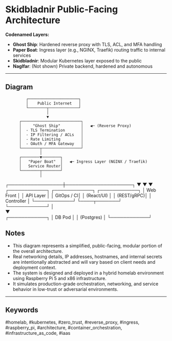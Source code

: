 # Skidbladnir Public-Facing Architecture

**Codenamed Layers:**
- **Ghost Ship**: Hardened reverse proxy with TLS, ACL, and MFA handling
- **Paper Boat**: Ingress layer (e.g., NGINX, Traefik) routing traffic to internal services
- **Skidbladnir**: Modular Kubernetes layer exposed to the public
- **Naglfar**: (Not shown) Private backend, hardened and autonomous

---

## Diagram

             ┌──────────────────────┐
             │    Public Internet   │
             └────────┬─────────────┘
                      │
                      ▼
          ┌──────────────────────────┐
          │     "Ghost Ship"         │   ◀─ (Reverse Proxy)
          │  - TLS Termination       │
          │  - IP Filtering / ACLs   │
          │  - Rate Limiting         │
          │  - OAuth / MFA Gateway   │
          └────────┬─────────────────┘
                   │
          ┌────────▼────────┐
          │   "Paper Boat"  │   ◀─ Ingress Layer (NGINX / Traefik)
          │   Service Router│
          └────────┬────────┘
                   │
 ┌─────────────────┼─────────────────────┐
 ▼                 ▼                     ▼
┌────────────┐ ┌────────────┐ ┌────────────┐
│ Web Front  │ │  API Layer │ │ GitOps / CI│
│ (React/UI) │ │ (REST/gRPC)│ │ Controller │
└────────────┘ └────┬───────┘ └────────────┘
                    │               
                    ▼               
          ┌────────────┐
          │   DB Pod   │
          │ (Postgres) │
          └────────────┘


## Notes

- This diagram represents a simplified, public-facing, modular portion of the overall architecture.
- Real networking details, IP addresses, hostnames, and internal secrets are intentionally abstracted and will vary based on client needs and deployment context.
- The system is designed and deployed in a hybrid homelab environment using Raspberry Pi 5 and x86 infrastructure.
- It simulates production-grade orchestration, networking, and service behavior in low-trust or adversarial environments.

---

## Keywords

#homelab, #kubernetes, #zero_trust, #reverse_proxy, #ingress, #raspberry_pi, #architecture, #container_orchestration, #infrastructure_as_code, #iaas

